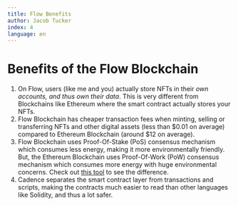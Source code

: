 ```yaml
---
title: Flow Benefits
author: Jacob Tucker
index: 4
language: en
---
```


# Benefits of the Flow Blockchain

1. On Flow, users (like me and you) actually store NFTs in their _own accounts, and thus own their data_. This is very different from Blockchains like Ethereum where the smart contract actually stores your NFTs.
2. Flow Blockchain has cheaper transaction fees when minting, selling or transferring NFTs and other digital assets (less than $0.01 on average) compared to Ethereum Blockchain (around $12 on average).
3. Flow Blockchain uses Proof-Of-Stake (PoS) consensus mechanism which consumes less energy, making it more environmentally friendly. But, the Ethereum Blockchain uses Proof-Of-Work (PoW) consensus mechanism which consumes more energy with huge environmental concerns. Check out [this tool](https://flow-energy.vercel.app/) to see the difference.
4. Cadence separates the smart contract layer from transactions and scripts, making the contracts much easier to read than other languages like Solidity, and thus a lot safer.
